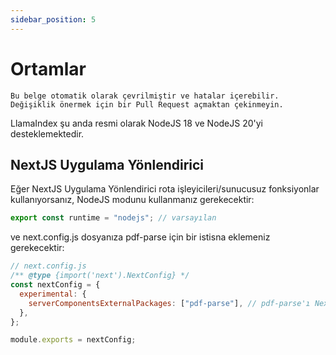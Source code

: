 ```yaml
---
sidebar_position: 5
---
```


# Ortamlar

`Bu belge otomatik olarak çevrilmiştir ve hatalar içerebilir. Değişiklik önermek için bir Pull Request açmaktan çekinmeyin.`

LlamaIndex şu anda resmi olarak NodeJS 18 ve NodeJS 20'yi desteklemektedir.

## NextJS Uygulama Yönlendirici

Eğer NextJS Uygulama Yönlendirici rota işleyicileri/sunucusuz fonksiyonlar kullanıyorsanız, NodeJS modunu kullanmanız gerekecektir:

```js
export const runtime = "nodejs"; // varsayılan
```

ve next.config.js dosyanıza pdf-parse için bir istisna eklemeniz gerekecektir:

```js
// next.config.js
/** @type {import('next').NextConfig} */
const nextConfig = {
  experimental: {
    serverComponentsExternalPackages: ["pdf-parse"], // pdf-parse'ı NextJS Uygulama Yönlendirici ile gerçek NodeJS modunda kullanır
  },
};

module.exports = nextConfig;
```
